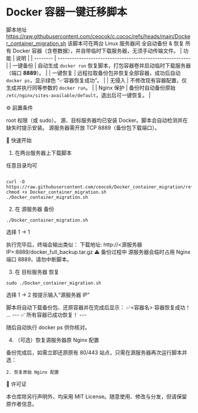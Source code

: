 # Docker 容器一键迁移脚本

脚本地址
https://raw.githubusercontent.com/ceocok/c.cococ/refs/heads/main/Docker_container_migration.sh
该脚本可在两台 Linux 服务器间 全自动备份 & 恢复 所有 Docker 容器（含卷数据），并自带临时下载服务器，无须手动传输文件。
| 功能       | 说明                                                       |
| -------- | -------------------------------------------------------- |
| 一键备份     | 自动生成 `docker run` 恢复脚本，打包容器卷并启动临时下载服务器（端口 **8889**）。     |
| 一键恢复     | 远程拉取备份包并恢复全部容器，成功后自动 `docker ps`，显示绿色 “✅容器恢复成功”。         |
| 无侵入      | 不修改现有容器配置，仅生成并执行同等参数的 `docker run`。                      |
| Nginx 保护 | 备份时自动备份原始 `/etc/nginx/sites-available/default`，退出后可一键恢复。 |


⚙️ 前置条件

root 权限（或 sudo）。
源、目标服务器均已安装 Docker。脚本会自动检测并在缺失时提示安装。
源服务器需开放 TCP 8889（备份包下载端口）。

🚀 快速开始

1. 在两台服务器上下载脚本

任意目录均可
```

curl -O https://raw.githubusercontent.com/ceocok/Docker_container_migration/refs/heads/main/Docker_container_migration.sh
chmod +x Docker_container_migration.sh
./Docker_container_migration.sh
```
2. 在 源服务器 备份
```
./Docker_container_migration.sh
```
 选择 1 → 1

执行完毕后，终端会输出类似：
下载地址: http://<源服务器IP>:8889/docker_full_backup.tar.gz
⚠️ 备份过程中 源服务器会临时占用 Nginx 端口 8889，请勿中断脚本。

3. 在 目标服务器 恢复
```
sudo ./Docker_container_migration.sh
```
 选择 1 → 2
 按提示输入“源服务器 IP”

脚本将自动下载备份包、还原容器并在完成后显示：
✅<容器名> 容器恢复成功！
...
--- ✅ 所有容器已成功恢复！ ---

随后自动执行 docker ps 供你核对。

4. （可选）恢复源服务器原 Nginx 配置

备份完成后，如需立即还原原有 80/443 站点，只需在源服务器再次运行脚本并选：
```
2. 恢复原始 Nginx 配置
```
   
📄 许可证

本仓库除另行声明外，均采用 MIT License。随意使用、修改与分发，但请保留原作者信息。
